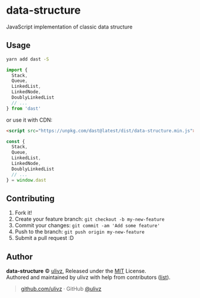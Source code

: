 # data-structure

JavaScript implementation of classic data structure

## Usage

```bash
yarn add dast -S
```

```js
import {
  Stack,
  Queue,
  LinkedList,
  LinkedNode,
  DoublyLinkedList
  // ...
} from 'dast'
```

or use it with CDN:

```html
<script src="https://unpkg.com/dast@latest/dist/data-structure.min.js"></script>
```

```js
const {
  Stack,
  Queue,
  LinkedList,
  LinkedNode,
  DoublyLinkedList
  // ...
} = window.dast
```

## Contributing

1. Fork it!
2. Create your feature branch: `git checkout -b my-new-feature`
3. Commit your changes: `git commit -am 'Add some feature'`
4. Push to the branch: `git push origin my-new-feature`
5. Submit a pull request :D


## Author

**data-structure** © [ulivz](https://github.com/ULIVZ), Released under the [MIT](./LICENSE) License.<br>
Authored and maintained by ulivz with help from contributors ([list](https://github.com/ULIVZ/data-structure/contributors)).

> [github.com/ulivz](https://github.com/ulivz) · GitHub [@ulivz](https://github.com/ULIVZ)
